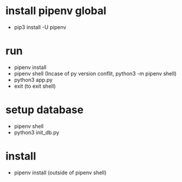 # install pipenv global
- pip3 install -U pipenv

# run
- pipenv install
- pipenv shell (Incase of py version conflit, python3 -m pipenv shell)
- python3 app.py
- exit (to exit shell)

# setup database
- pipenv shell
- python3 init_db.py

# install
- pipenv install <package> (outside of pipenv shell)
